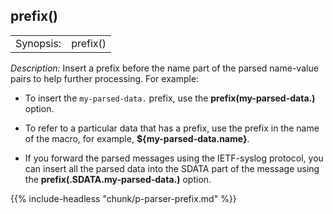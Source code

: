 ---
---
<!-- DISCLAIMER: This file is based on the syslog-ng Open Source Edition documentation https://github.com/balabit/syslog-ng-ose-guides/commit/2f4a52ee61d1ea9ad27cb4f3168b95408fddfdf2 and is used under the terms of The syslog-ng Open Source Edition Documentation License. The file has been modified by Axoflow. -->

## prefix()

|           |          |
| --------- | -------- |
| Synopsis: | prefix() |

*Description:* Insert a prefix before the name part of the parsed name-value pairs to help further processing. For example:

  - To insert the `my-parsed-data.` prefix, use the **prefix(my-parsed-data.)** option.

  - To refer to a particular data that has a prefix, use the prefix in the name of the macro, for example, **${my-parsed-data.name}**.

  - If you forward the parsed messages using the IETF-syslog protocol, you can insert all the parsed data into the SDATA part of the message using the **prefix(.SDATA.my-parsed-data.)** option.

{{% include-headless "chunk/p-parser-prefix.md" %}}

